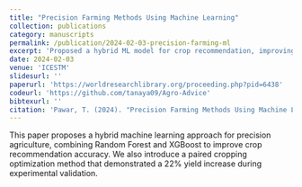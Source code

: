 ```yaml
---
title: "Precision Farming Methods Using Machine Learning"
collection: publications
category: manuscripts
permalink: /publication/2024-02-03-precision-farming-ml
excerpt: 'Proposed a hybrid ML model for crop recommendation, improving prediction accuracy and yield optimization.'
date: 2024-02-03
venue: 'ICESTM'
slidesurl: ''
paperurl: 'https://worldresearchlibrary.org/proceeding.php?pid=6438'
codeurl: 'https://github.com/tanaya09/Agro-Advice'
bibtexurl: ''
citation: 'Pawar, T. (2024). "Precision Farming Methods Using Machine Learning." <i>ICESTM</i>.'
---
```

This paper proposes a hybrid machine learning approach for precision agriculture, combining Random Forest and XGBoost to improve crop recommendation accuracy. We also introduce a paired cropping optimization method that demonstrated a 22% yield increase during experimental validation.
